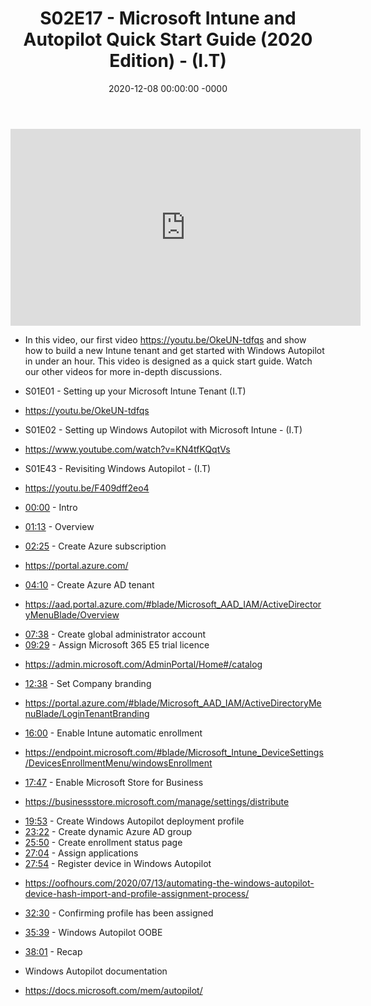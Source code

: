 ﻿---
layout: post
title: "S02E17 - Microsoft Intune and Autopilot Quick Start Guide (2020 Edition) - (I.T)"
date: 2020-12-08 00:00:00 -0000
categories:
---

<iframe loading="lazy" width="560" height="315" src="https://www.youtube.com/embed/OYaDWKqg1uY" title="YouTube video player" frameborder="0" allow="accelerometer; autoplay; clipboard-write; encrypted-media; gyroscope; picture-in-picture" allowfullscreen></iframe>

 * In this video, our first video https://youtu.be/OkeUN-tdfqs and show how to build a new Intune tenant and get started with Windows Autopilot in under an hour. This video is designed as a quick start guide. Watch our other videos for more in-depth discussions.

 * S01E01 - Setting up your Microsoft Intune Tenant (I.T)
 * https://youtu.be/OkeUN-tdfqs

 * S01E02 - Setting up Windows Autopilot with Microsoft Intune - (I.T)
 * https://www.youtube.com/watch?v=KN4tfKQqtVs

 * S01E43 - Revisiting Windows Autopilot - (I.T)
 * https://youtu.be/F409dff2eo4

 * [00:00](https://www.youtube.com/watch?v=OYaDWKqg1uY&t=0s) - Intro
 * [01:13](https://www.youtube.com/watch?v=OYaDWKqg1uY&t=73s) - Overview
 * [02:25](https://www.youtube.com/watch?v=OYaDWKqg1uY&t=145s) - Create Azure subscription
-  https://portal.azure.com/
 * [04:10](https://www.youtube.com/watch?v=OYaDWKqg1uY&t=250s) - Create Azure AD tenant
- https://aad.portal.azure.com/#blade/Microsoft_AAD_IAM/ActiveDirectoryMenuBlade/Overview
 * [07:38](https://www.youtube.com/watch?v=OYaDWKqg1uY&t=458s) - Create global administrator account
 * [09:29](https://www.youtube.com/watch?v=OYaDWKqg1uY&t=569s) - Assign Microsoft 365 E5 trial licence
- https://admin.microsoft.com/AdminPortal/Home#/catalog
 * [12:38](https://www.youtube.com/watch?v=OYaDWKqg1uY&t=758s) - Set Company branding
- https://portal.azure.com/#blade/Microsoft_AAD_IAM/ActiveDirectoryMenuBlade/LoginTenantBranding
 * [16:00](https://www.youtube.com/watch?v=OYaDWKqg1uY&t=960s) - Enable Intune automatic enrollment
- https://endpoint.microsoft.com/#blade/Microsoft_Intune_DeviceSettings/DevicesEnrollmentMenu/windowsEnrollment
 * [17:47](https://www.youtube.com/watch?v=OYaDWKqg1uY&t=1067s) - Enable Microsoft Store for Business
- https://businessstore.microsoft.com/manage/settings/distribute
 * [19:53](https://www.youtube.com/watch?v=OYaDWKqg1uY&t=1193s) - Create Windows Autopilot deployment profile
 * [23:22](https://www.youtube.com/watch?v=OYaDWKqg1uY&t=1402s) - Create dynamic Azure AD group
 * [25:50](https://www.youtube.com/watch?v=OYaDWKqg1uY&t=1550s) - Create enrollment status page
 * [27:04](https://www.youtube.com/watch?v=OYaDWKqg1uY&t=1624s) - Assign applications
 * [27:54](https://www.youtube.com/watch?v=OYaDWKqg1uY&t=1674s) - Register device in Windows Autopilot
- https://oofhours.com/2020/07/13/automating-the-windows-autopilot-device-hash-import-and-profile-assignment-process/
 * [32:30](https://www.youtube.com/watch?v=OYaDWKqg1uY&t=1950s) - Confirming profile has been assigned
 * [35:39](https://www.youtube.com/watch?v=OYaDWKqg1uY&t=2139s) - Windows Autopilot OOBE
 * [38:01](https://www.youtube.com/watch?v=OYaDWKqg1uY&t=2281s) - Recap

 * Windows Autopilot documentation
 * https://docs.microsoft.com/mem/autopilot/


